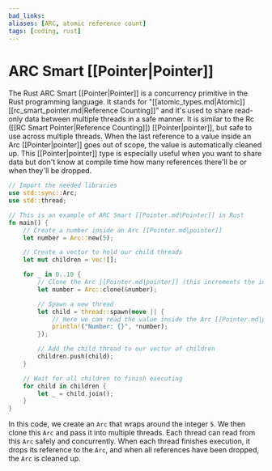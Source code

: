 ```yaml
---
bad_links: 
aliases: [ARC, atomic reference count]
tags: [coding, rust]
---
```

# ARC Smart [[Pointer|Pointer]]

The Rust ARC Smart [[Pointer|Pointer]] is a concurrency primitive in the Rust programming language. It stands for "[[atomic_types.md|Atomic]] [[rc_smart_pointer.md|Reference Counting]]" and it's used to share read-only data between multiple threads in a safe manner. It is similar to the Rc ([[RC Smart Pointer|Reference Counting]]) [[Pointer|pointer]], but safe to use across multiple threads. When the last reference to a value inside an Arc [[Pointer|pointer]] goes out of scope, the value is automatically cleaned up. This [[Pointer|pointer]] type is especially useful when you want to share data but don't know at compile time how many references there'll be or when they'll be dropped.

```rust
// Import the needed libraries
use std::sync::Arc;
use std::thread;

// This is an example of ARC Smart [[Pointer.md|Pointer]] in Rust
fn main() {
    // Create a number inside an Arc [[Pointer.md|pointer]]
    let number = Arc::new(5);

    // Create a vector to hold our child threads
    let mut children = vec![];

    for _ in 0..10 {
        // Clone the Arc [[Pointer.md|pointer]] (this increments the internal reference count)
        let number = Arc::clone(&number);

        // Spawn a new thread
        let child = thread::spawn(move || {
            // Here we can read the value inside the Arc [[Pointer.md|pointer]] from our thread
            println!("Number: {}", *number);
        });

        // Add the child thread to our vector of children
        children.push(child);
    }

    // Wait for all children to finish executing
    for child in children {
        let _ = child.join();
    }
}
```
In this code, we create an `Arc` that wraps around the integer `5`. We then clone this `Arc` and pass it into multiple threads. Each thread can read from this `Arc` safely and concurrently. When each thread finishes execution, it drops its reference to the `Arc`, and when all references have been dropped, the `Arc` is cleaned up.